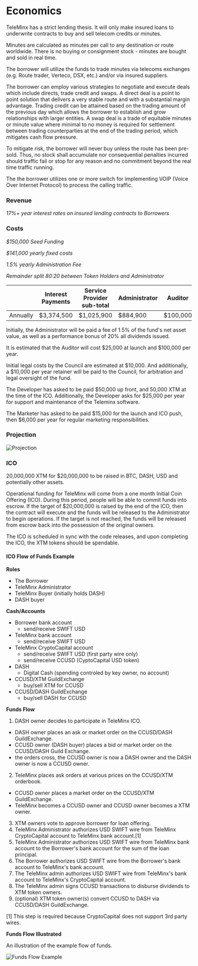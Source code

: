 # Economics

TeleMinx has a strict lending thesis. It will only make insured loans to underwrite contracts to buy and sell telecom credits or minutes.

Minutes are calculated as minutes per call to any destination or route worldwide. There is no buying or consignment stock - minutes are bought and sold in real time.

The borrower will utilize the funds to trade minutes via telecoms exchanges (e.g. Route trader, Verteco, DSX, etc.) and/or via insured suppliers.

The borrower can employ various strategies to negotiate and execute deals which include directs, trade credit and swaps. A direct deal is a point to point solution that delivers a very stable route and with a substantial margin advantage. Trading credit can be attained based on the trading amount of the previous day which allows the borrower to establish and grow relationships with larger entities. A swap deal is a trade of equitable minutes or minute value where minimal to no money is required for settlement between trading counterparties at the end of the trading period, which mitigates cash flow pressure.

To mitigate risk, the borrower will never buy unless the route has been pre-sold.  Thus, no stock shall accumulate nor consequential penalties incurred should traffic fail or stop for any reason and no commitment beyond the real time traffic running.

The the borrower utilizes one or more switch for implementing VOIP (Voice Over Internet Protocol) to process the calling traffic.

### Revenue

*17%+ year interest rates on insured lending contracts to Borrowers*

### Costs

*$150,000 Seed Funding*

*$141,000 yearly fixed costs*

*1.5% yearly Administration Fee*

*Remainder split 80:20 between Token Holders and Administrator*

|          | Interest Payments | Service Provider sub-total | Administrator | Auditor  | Council | Developer | Marketer | Token Holder |
|----------|-------------------|------------------------|---------------|----------|---------|-----------|----------|--------------|
| Annually | $3,374,500        | $1,025,900             | $884,900      | $100,000 | $10,000 | $25,000   | $6,000   | $2,348,600   |

Initially, the Administrator will be paid a fee of 1.5% of the fund's net asset value, as well as a performance bonus of 20% all dividends issued.

It is estimated that the Auditor will cost $25,000 at launch and $100,000 per year.

Initial legal costs by the Council are estimated at $10,000. And additionally, a $10,000 per year retainer will be paid to the Council, for arbitration and legal oversight of the fund.

The Developer has asked to be paid $50,000 up front, and 50,000 XTM at the time of the ICO. Additionally, the Developer asks for $25,000 per year for support and maintenance of the Teleminx software.

The Marketer has asked to be paid $15,000 for the launch and ICO push, then $6,000 per year for regular marketing responsibilities.

### Projection

![Projection](http://i.imgur.com/yICUqQ8.jpg)

### ICO

20,000,000 XTM for $20,000,000 to be raised in BTC, DASH, USD and potentially other assets.

Operational funding for TeleMinx will come from a one month Initial Coin Offering (ICO). During this period, people will be able to commit funds into escrow. If the target of $20,000,000 is raised by the end of the ICO, then the contract will execute and the funds will be released to the Administrator to begin operations. If the target is not reached, the funds will be released from escrow back into the possession of the original owners.

The ICO is scheduled in sync with the code releases, and upon completing the ICO, the XTM tokens should be spendable.

#### ICO Flow of Funds Example

**Roles**
+ The Borrower
+ TeleMinx Administrator
+ TeleMinx Buyer (initially holds DASH)
+ DASH buyer

**Cash/Accounts**
+ Borrower bank account
  * send/receive SWIFT USD
+ TeleMinx bank account
  * send/receive SWIFT USD
+ TeleMinx CryptoCapital account
  * send/receive SWIFT USD (first party wire only)
  * send/receive CCUSD (CyptoCapital USD token)
+ DASH
  * Digital Cash (spending controled by key owner, no account)
+ CCUSD/XTM GuildExchange
  * buy/sell XTM for CCUSD
+ CCUSD/DASH GuildExchange
  * buy/sell DASH for CCUSD

**Funds Flow**
1. DASH owner decides to participate in TeleMinx ICO.
  * DASH owner places an ask or market order on the CCUSD/DASH GuildExchange.
  * CCUSD owner (DASH buyer) places a bid or market order on the CCUSD/DASH Guild Exchange.
  * the orders cross, the CCUSD owner is now a DASH owner and the DASH owner is now a CCUSD owner.
2. TeleMinx places ask orders at various prices on the CCUSD/XTM orderbook.
  * CCUSD owner places a market order on the CCUSD/XTM GuildExchange.
  * TeleMinx becomes a CCUSD owner and CCUSD owner becomes a XTM owner.
3. XTM owners vote to approve borrower for loan offering.
4. TeleMinx Administrator authorizes USD SWIFT wire from TeleMinx CryptoCapital account to TeleMinx bank account.[1]
5. TeleMinx Administrator authorizes USD SWIFT wire from TeleMinx bank account to the Borrower's bank account for the sum of the loan principal.
6. The Borrower authorizes USD SWIFT wire from the Borrower's bank account to TeleMinx's bank account.
7. The TeleMinx admin authorizes USD SWIFT wire from TeleMinx's bank account to TeleMinx's CryptoCapital account.
8. The TeleMinx admin signs CCUSD transactions to disburse dividends to XTM token owners.
9. (optional) XTM token owner(s) convert CCUSD to DASH via CCUSD/DASH GuildExchange.

[1] This step is required because CryptoCapital does not support 3rd party wires.

**Funds Flow Illustrated**

An illustration of the example flow of funds.

![Funds Flow Example](http://i.imgur.com/bozBz6b.png)

